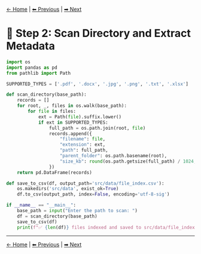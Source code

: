 <!-- Link global solarized theme -->
<link rel="stylesheet" href="./assets/css/style.css">

[← Home](./index.md) | [⬅ Previous](./1_setup_llm.md) | [➡ Next](./3_tag_files.md)
# 📂 Step 2: Scan Directory and Extract Metadata

```python
import os
import pandas as pd
from pathlib import Path

SUPPORTED_TYPES = ['.pdf', '.docx', '.jpg', '.png', '.txt', '.xlsx']

def scan_directory(base_path):
    records = []
    for root, _, files in os.walk(base_path):
        for file in files:
            ext = Path(file).suffix.lower()
            if ext in SUPPORTED_TYPES:
                full_path = os.path.join(root, file)
                records.append({
                    "filename": file,
                    "extension": ext,
                    "path": full_path,
                    "parent_folder": os.path.basename(root),
                    "size_kb": round(os.path.getsize(full_path) / 1024, 2)
                })
    return pd.DataFrame(records)

def save_to_csv(df, output_path='src/data/file_index.csv'):
    os.makedirs('src/data', exist_ok=True)
    df.to_csv(output_path, index=False, encoding='utf-8-sig')

if __name__ == "__main__":
    base_path = input("Enter the path to scan: ")
    df = scan_directory(base_path)
    save_to_csv(df)
    print(f"✅ {len(df)} files indexed and saved to src/data/file_index.csv")
```

---
[← Home](./index.md) | [⬅ Previous](./1_setup_llm.md) | [➡ Next](./3_tag_files.md)
